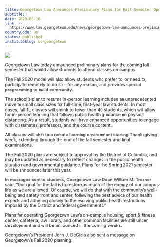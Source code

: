 ```yaml
---
title: Georgetown Law Announces Preliminary Plans for Fall Semester Operations
subtitle: 
date: 2020-06-16
link: >-
  https://www.law.georgetown.edu/news/georgetown-law-announces-preliminary-plans-for-fall-semester-operations/#_ga=2.129245327.204385252.1592365493-1377979052.1585298267
countryCode: us
status: published
instituteSlug: us-georgetown
---
```

![](https://www.law.georgetown.edu/wp-content/uploads/2018/03/Inside-McDonough-Hall-Lobby-980x552.jpg)

Georgetown Law today announced preliminary plans for the coming fall semester that would allow students to attend classes on campus.

The Fall 2020 model will also allow students who prefer to, or need to, participate remotely to do so – for any reason, and provides special programming to build community.

The school’s plan to resume in-person learning includes an unprecedented move to small class sizes for full-time, first-year law students. In most cases, fall 1L classes will shrink to fewer than 40 students, which will allow for in-person learning that follows public health guidance on physical distancing. As a result, students will have enhanced opportunities to engage with classmates, professors, and the course content.

All classes will shift to a remote learning environment starting Thanksgiving week, extending through the end of the fall semester and final examinations.

The Fall 2020 plans are subject to approval by the District of Columbia, and may be updated as necessary to reflect changes in the public health situation and governmental guidance. Plans for the Spring 2021 semester will be announced later this year.

In messages sent to students, Georgetown Law Dean William M. Treanor said, “Our goal for the fall is to restore as much of the energy of our campus life as we are allowed. Of course, we will do that with the community’s well-being and safety front and center, following the best advice of our health experts and adhering closely to the evolving public health restrictions imposed by the District and federal governments.”

Plans for operating Georgetown Law’s on-campus housing, sport & fitness center, cafeteria, law library, and other common facilities are still under development and will be announced in the coming weeks.

Georgetown’s President John J. DeGioia also sent a message on Georgetown’s Fall 2020 planning.